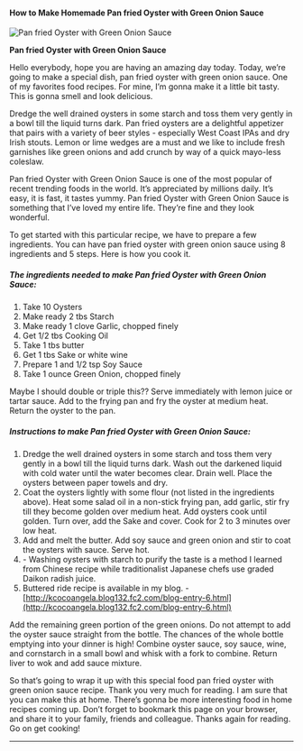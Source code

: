             

#### How to Make Homemade Pan fried Oyster with Green Onion Sauce

![Pan fried Oyster with Green Onion Sauce](https://img-global.cpcdn.com/recipes/969e46d74a644fc3/751x532cq70/pan-fried-oyster-with-green-onion-sauce-recipe-main-photo.jpg)

**Pan fried Oyster with Green Onion Sauce**

Hello everybody, hope you are having an amazing day today. Today, we’re going to make a special dish, pan fried oyster with green onion sauce. One of my favorites food recipes. For mine, I’m gonna make it a little bit tasty. This is gonna smell and look delicious.

Dredge the well drained oysters in some starch and toss them very gently in a bowl till the liquid turns dark. Pan fried oysters are a delightful appetizer that pairs with a variety of beer styles - especially West Coast IPAs and dry Irish stouts. Lemon or lime wedges are a must and we like to include fresh garnishes like green onions and add crunch by way of a quick mayo-less coleslaw.

Pan fried Oyster with Green Onion Sauce is one of the most popular of recent trending foods in the world. It’s appreciated by millions daily. It’s easy, it is fast, it tastes yummy. Pan fried Oyster with Green Onion Sauce is something that I’ve loved my entire life. They’re fine and they look wonderful.

To get started with this particular recipe, we have to prepare a few ingredients. You can have pan fried oyster with green onion sauce using 8 ingredients and 5 steps. Here is how you cook it.

##### The ingredients needed to make Pan fried Oyster with Green Onion Sauce:

1.  Take 10 Oysters
2.  Make ready 2 tbs Starch
3.  Make ready 1 clove Garlic, chopped finely
4.  Get 1/2 tbs Cooking Oil
5.  Take 1 tbs butter
6.  Get 1 tbs Sake or white wine
7.  Prepare 1 and 1/2 tsp Soy Sauce
8.  Take 1 ounce Green Onion, chopped finely

Maybe I should double or triple this?? Serve immediately with lemon juice or tartar sauce. Add to the frying pan and fry the oyster at medium heat. Return the oyster to the pan.

##### Instructions to make Pan fried Oyster with Green Onion Sauce:

1.  Dredge the well drained oysters in some starch and toss them very gently in a bowl till the liquid turns dark. Wash out the darkened liquid with cold water until the water becomes clear. Drain well. Place the oysters between paper towels and dry.
2.  Coat the oysters lightly with some flour (not listed in the ingredients above). Heat some salad oil in a non-stick frying pan, add garlic, stir fry till they become golden over medium heat. Add oysters cook until golden. Turn over, add the Sake and cover. Cook for 2 to 3 minutes over low heat.
3.  Add and melt the butter. Add soy sauce and green onion and stir to coat the oysters with sauce. Serve hot.
4.  <Tips> - Washing oysters with starch to purify the taste is a method I learned from Chinese recipe while traditionalist Japanese chefs use graded Daikon radish juice.
5.  Buttered ride recipe is available in my blog. - [http://kcocoangela.blog132.fc2.com/blog-entry-6.html](http://kcocoangela.blog132.fc2.com/blog-entry-6.html)

Add the remaining green portion of the green onions. Do not attempt to add the oyster sauce straight from the bottle. The chances of the whole bottle emptying into your dinner is high! Combine oyster sauce, soy sauce, wine, and cornstarch in a small bowl and whisk with a fork to combine. Return liver to wok and add sauce mixture.

So that’s going to wrap it up with this special food pan fried oyster with green onion sauce recipe. Thank you very much for reading. I am sure that you can make this at home. There’s gonna be more interesting food in home recipes coming up. Don’t forget to bookmark this page on your browser, and share it to your family, friends and colleague. Thanks again for reading. Go on get cooking!

* * *
